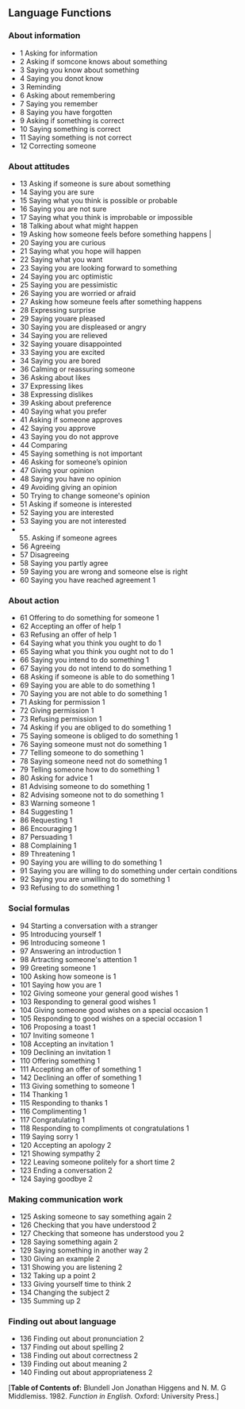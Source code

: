## Language Functions

### About information

- 1 Asking for information
- 2 Asking if somcone knows about something
- 3 Saying you know about something
- 4 Saying you donot know
- 3 Reminding
- 6 Asking about remembering 
- 7 Saying you remember 
- 8 Saying you have forgotten 
- 9 Asking if something is correct 
- 10 Saying something is correct 
- 11 Saying something is not correct 
- 12 Correcting someone 

### About attitudes

- 13 Asking if someone is sure about something 
- 14 Saying you are sure 
- 15 Saying what you think is possible or probable 
- 16 Saying you are not sure 
- 17 Saying what you think is improbable or impossible 
- 18 Talking about what might happen 
- 19 Asking how someone feels before something happens | 
- 20 Saying you are curious 
- 21 Saying what you hope will happen 
- 22 Saying what you want 
- 23 Saying you are looking forward to something 
- 24 Saying you arc optimistic 
- 25 Saying you are pessimistic 
- 26 Saying you are worried or afraid 
- 27 Asking how someune feels after something happens 
- 28 Expressing surprise 
- 29 Saying youare pleased 
- 30 Saying you are displeased or angry 
- 34 Saying you are relieved 
- 32 Saying youare disappointed 
- 33 Saying you are excited 
- 34 Saying you are bored 
- 36 Calming or reassuring someone 
- 36 Asking about likes 
- 37 Expressing likes 
- 38 Expressing dislikes 
- 39 Asking about preference 
- 40 Saying what you prefer 
- 41 Asking if someone approves 
- 42 Saying you approve 
- 43 Saying you do not approve 
- 44 Comparing 
- 45 Saying something is not important 
- 46 Asking for someone’s opinion 
- 47 Giving your opinion 
- 48 Saying you have no opinion 
- 49 Avoiding giving an opinion 
- 50 Trying to change someone's opinion 
- 51 Asking if someone is interested 
- 52 Saying you are interested 
- 53 Saying you are not interested 
- 55. Asking if someone agrees 
- 56 Agreeing 
- 57 Disagreeing 
- 58 Saying you partly agree 
- 59 Saying you are wrong and someone else is right
- 60 Saying you have reached agreement 1

### About action

- 61 Offering to do something for someone 1
- 62 Accepting an offer of help 1
- 63 Refusing an offer of help 1
- 64 Saying what you think you ought to do 1
- 65 Saying what you think you ought not to do 1
- 66 Saying you intend to do something 1
- 67 Saying you do not intend to do something 1
- 68 Asking if someone is able to do something 1
- 69 Saying you are able to do something 1
- 70 Saying you are not able to do something 1
- 71 Asking for permission 1
- 72 Giving permission 1
- 73 Refusing permission 1
- 74 Asking if you are obliged to do something 1
- 75 Saying someone is obliged to do something 1
- 76 Saying someone must not do something 1
- 77 Telling someone to do something 1
- 78 Saying someone need not do something 1
- 79 Telling someone how to do something 1
- 80 Asking for advice 1
- 81 Advising someone to do something 1
- 82 Advising someone not to do something 1
- 83 Warning someone 1
- 84 Suggesting 1
- 86 Requesting 1
- 86 Encouraging 1
- 87 Persuading 1
- 88 Complaining 1
- 89 Threatening 1
- 90 Saying you are willing to do something 1
- 91 Saying you are willing to do something under certain conditions
- 92 Saying you are unwilling to do something 1
- 93 Refusing to do something 1

### Social formulas

- 94 Starting a conversation with a stranger 
- 95 Introducing yourself 1
- 96 Introducing someone 1
- 97 Answering an introduction 1
- 98 Artracting someone's attention 1
- 99 Greeting someone 1
- 100 Asking how someone is 1
- 101 Saying how you are 1
- 102 Giving someone your general good wishes 1
- 103 Responding to general good wishes 1
- 104 Giving someone good wishes on a special occasion 1
- 105 Responding to good wishes on a special occasion 1
- 106 Proposing a toast 1
- 107 Inviting someone 1
- 108 Accepting an invitation 1
- 109 Declining an invitation 1
- 110 Offering something 1
- 111 Accepting an offer of something 1
- 142 Declining an offer of something 1
- 113 Giving something to someone 1
- 114 Thanking 1
- 115 Responding to thanks 1
- 116 Complimenting 1
- 117 Congratulating 1
- 118 Responding to compliments ot congratulations 1
- 119 Saying sorry 1
- 120 Accepting an apology 2
- 121 Showing sympathy 2
- 122 Leaving someone politely for a short time 2
- 123 Ending a conversation 2
- 124 Saying goodbye 2

### Making communication work

- 125 Asking someone to say something again 2
- 126 Checking that you have understood 2
- 127 Checking that someone has understood you 2
- 128 Saying something again 2
- 129 Saying something in another way 2
- 130 Giving an example 2
- 131 Showing you are listening 2
- 132 Taking up a point 2
- 133 Giving yourself time to think 2
- 134 Changing the subject 2
- 135 Summing up 2

### Finding out about language

- 136 Finding out about pronunciation 2
- 137 Finding out about spelling 2
- 138 Finding out about correctness 2
- 139 Finding out about meaning 2
- 140 Finding out about appropriateness 2

[**Table of Contents of:** Blundell Jon Jonathan Higgens and N. M. G Middlemiss. 1982. *Function in English.* Oxford: University Press.] 

